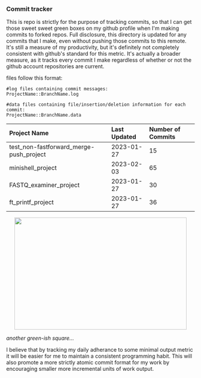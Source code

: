 
### Commit tracker
This is repo is strictly for the purpose of tracking commits, so that I can get those sweet sweet green boxes on my github profile when I'm making commits to forked repos. Full disclosure, this directory is updated for any commits that I make, even without pushing those commits to this remote. It's still a measure of my productivity, but it's definitely not completely consistent with github's standard for this metric. It's actually a broader measure, as it tracks every commit I make regardless of whether or not the github account repositories are current.

files follow this format:
```
#log files containing commit messages:
ProjectName::BranchName.log

#data files containing file/insertion/deletion information for each commit:
ProjectName::BranchName.data
```

[comment]: # (This is where the table goes)

Project Name | Last Updated | Number of Commits
:---|:---|:---
test_non-fastforward_merge-push_project  |  2023-01-27  |  15
minishell_project                        |  2023-02-03  |  65
FASTQ_examiner_project                   |  2023-01-27  |  30
ft_printf_project                        |  2023-01-27  |  36

[comment]: # (This is where the table ends)

<p align="center">
  <img width="460" height="300" src="https://cdn.shopify.com/s/files/1/0502/6417/products/ScreenShot2020-04-30at10.11.38PM_4472x.png?v=1588308646">
</p>

*another green-ish square...*

I believe that by tracking my daily adherance to some minimal output metric it will be easier for me to maintain a consistent programming habit. This will also promote a more strictly atomic commit format for my work by encouraging smaller more incremental units of work output.

